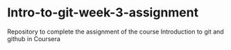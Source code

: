 # Intro-to-git-week-3-assignment
Repository to complete the assignment of the course Introduction to git and github in Coursera

